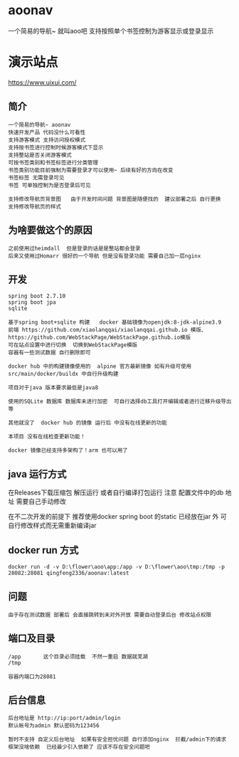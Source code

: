 # aoonav
一个简易的导航~ 就叫aoo吧 支持按照单个书签控制为游客显示或登录显示

# 演示站点
  https://www.uixui.com/

## 简介
```
一个简易的导航~ aoonav
快速开发产品 代码没什么可看性
支持游客模式 支持访问授权模式
支持按书签进行控制时候游客模式下显示
支持整站是否关闭游客模式
可按书签类别和书签标签进行分类管理
书签类别功能目前强制为需要登录才可以使用~ 后续有好的方向在改变
书签标签 无需登录可见
书签 可单独控制为是否登录后可见

支持修改导航页背景图   由于开发时间问题 背景图是随便找的  建议部署之后 自行更换
支持修改导航页的样式

```
## 为啥要做这个的原因

```
之前使用过heimdall  但是登录的话是是整站都会登录
后来又使用过Homarr 很好的一个导航 但是没有登录功能 需要自己加一层nginx

```

## 开发

```
spring boot 2.7.10
spring boot jpa
sqlite 
```

```
基于spring boot+sqlite 构建   docker 基础镜像为openjdk:8-jdk-alpine3.9
前端 https://github.com/xiaolanqqai/xiaolanqqai.github.io 模版、
https://github.com/WebStackPage/WebStackPage.github.io模版
可在站点设置中进行切换  切换到WebStackPage模版
容器有一些测试数据 自行删除即可
```
```
docker hub 中的构建镜像使用的  alpine 官方最新镜像 如有升级可使用src/main/docker/buildx 中自行升级构建

项目对于java 版本要求最低是java8

使用的SQLite 数据库 数据库未进行加密  可自行选择db工具打开编辑或者进行迁移升级导出等

其他就没了  docker hub 的镜像 运行后 中没有在线更新的功能

本项目 没有在线检查更新功能！

docker 镜像已经支持多架构了！arm 也可以用了
```

## java 运行方式
  在Releases下载压缩包 解压运行
  或者自行编译打包运行  注意 配置文件中的db 地址  需要自己手动修改
  
  在不二次开发的前提下 推荐使用docker
  spring boot 的static 已经放在jar 外 可自行修改样式而无需重新编译jar
  

## docker run 方式

```
docker run -d -v D:\flower\aoo\app:/app -v D:\flower\aoo\tmp:/tmp -p 28082:28081 qingfeng2336/aoonav:latest
```



## 问题

```
由于存在测试数据 部署后 会直接跳转到未对外开放 需要自动登录后台 修改站点权限
```

## 端口及目录

```
/app       这个目录必须挂载  不然一重启 数据就芜湖
/tmp

容器内端口为28081
```

## 后台信息

```
后台地址是 http://ip:port/admin/login
默认帐号为admin 默认密码为123456

暂时不支持 自定义后台地址  如果有安全担忧问题 自行添加nginx  拦截/admin下的请求
框架没啥依赖  已经最少引入依赖了 应该不存在安全问题吧
```
